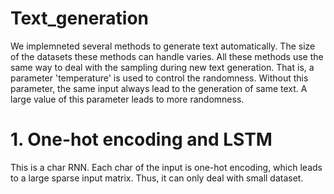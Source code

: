# Text_generation
We implemneted several methods to generate text automatically. The size of the datasets these methods can handle varies. All these methods use the same way to deal with the sampling during new text generation. That is, a parameter 'temperature' is used to control the randomness. Without this parameter, the same input always lead to the generation of same text. A large value of this parameter leads to more randomness.  

# 1. One-hot encoding and LSTM
This is a char RNN. Each char of the input is one-hot encoding, which leads to a large sparse input matrix. Thus, it can only deal with small dataset.

